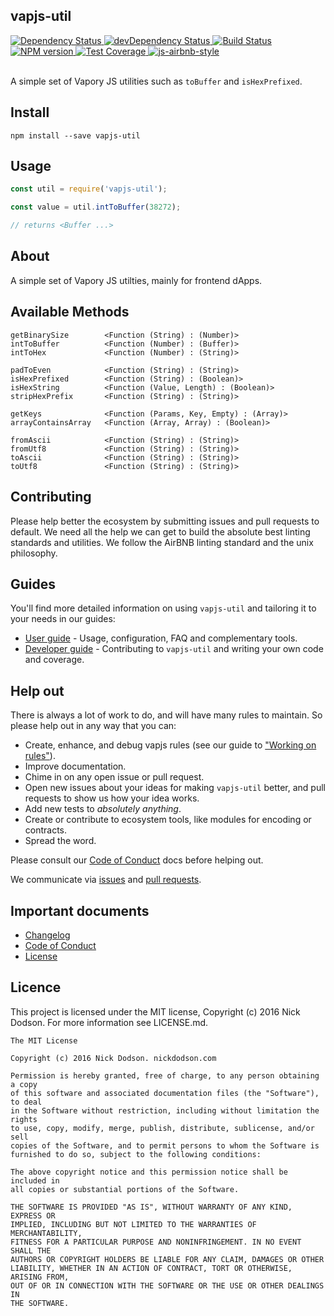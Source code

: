 ## vapjs-util

<div>
  <!-- Dependency Status -->
  <a href="https://david-dm.org/vapjs/vapjs-util">
    <img src="https://david-dm.org/vapjs/vapjs-util.svg"
    alt="Dependency Status" />
  </a>

  <!-- devDependency Status -->
  <a href="https://david-dm.org/vapjs/vapjs-util#info=devDependencies">
    <img src="https://david-dm.org/vapjs/vapjs-util/dev-status.svg" alt="devDependency Status" />
  </a>

  <!-- Build Status -->
  <a href="https://travis-ci.org/vapjs/vapjs-util">
    <img src="https://travis-ci.org/vapjs/vapjs-util.svg"
    alt="Build Status" />
  </a>

  <!-- NPM Version -->
  <a href="https://www.npmjs.org/package/vapjs-util">
    <img src="http://img.shields.io/npm/v/vapjs-util.svg"
    alt="NPM version" />
  </a>

  <!-- Test Coverage -->
  <a href="https://coveralls.io/r/vapjs/vapjs-util">
    <img src="https://coveralls.io/repos/github/vapjs/vapjs-util/badge.svg" alt="Test Coverage" />
  </a>

  <!-- Javascript Style -->
  <a href="http://airbnb.io/javascript/">
    <img src="https://img.shields.io/badge/code%20style-airbnb-brightgreen.svg" alt="js-airbnb-style" />
  </a>
</div>

<br />

A simple set of Vapory JS utilities such as `toBuffer` and `isHexPrefixed`.

## Install

```
npm install --save vapjs-util
```

## Usage

```js
const util = require('vapjs-util');

const value = util.intToBuffer(38272);

// returns <Buffer ...>
```

## About

A simple set of Vapory JS utilties, mainly for frontend dApps.

## Available Methods

```
getBinarySize        <Function (String) : (Number)>
intToBuffer          <Function (Number) : (Buffer)>
intToHex             <Function (Number) : (String)>

padToEven            <Function (String) : (String)>
isHexPrefixed        <Function (String) : (Boolean)>
isHexString          <Function (Value, Length) : (Boolean)>
stripHexPrefix       <Function (String) : (String)>

getKeys              <Function (Params, Key, Empty) : (Array)>
arrayContainsArray   <Function (Array, Array) : (Boolean)>

fromAscii            <Function (String) : (String)>
fromUtf8             <Function (String) : (String)>
toAscii              <Function (String) : (String)>
toUtf8               <Function (String) : (String)>
```

## Contributing

Please help better the ecosystem by submitting issues and pull requests to default. We need all the help we can get to build the absolute best linting standards and utilities. We follow the AirBNB linting standard and the unix philosophy.

## Guides

You'll find more detailed information on using `vapjs-util` and tailoring it to your needs in our guides:

- [User guide](docs/user-guide.md) - Usage, configuration, FAQ and complementary tools.
- [Developer guide](docs/developer-guide.md) - Contributing to `vapjs-util` and writing your own code and coverage.

## Help out

There is always a lot of work to do, and will have many rules to maintain. So please help out in any way that you can:

- Create, enhance, and debug vapjs rules (see our guide to ["Working on rules"](./github/CONTRIBUTING.md)).
- Improve documentation.
- Chime in on any open issue or pull request.
- Open new issues about your ideas for making `vapjs-util` better, and pull requests to show us how your idea works.
- Add new tests to *absolutely anything*.
- Create or contribute to ecosystem tools, like modules for encoding or contracts.
- Spread the word.

Please consult our [Code of Conduct](CODE_OF_CONDUCT.md) docs before helping out.

We communicate via [issues](https://github.com/vapjs/vapjs-util/issues) and [pull requests](https://github.com/vapjs/vapjs-util/pulls).

## Important documents

- [Changelog](CHANGELOG.md)
- [Code of Conduct](CODE_OF_CONDUCT.md)
- [License](https://raw.githubusercontent.com/vapjs/vapjs-util/master/LICENSE)

## Licence

This project is licensed under the MIT license, Copyright (c) 2016 Nick Dodson. For more information see LICENSE.md.

```
The MIT License

Copyright (c) 2016 Nick Dodson. nickdodson.com

Permission is hereby granted, free of charge, to any person obtaining a copy
of this software and associated documentation files (the "Software"), to deal
in the Software without restriction, including without limitation the rights
to use, copy, modify, merge, publish, distribute, sublicense, and/or sell
copies of the Software, and to permit persons to whom the Software is
furnished to do so, subject to the following conditions:

The above copyright notice and this permission notice shall be included in
all copies or substantial portions of the Software.

THE SOFTWARE IS PROVIDED "AS IS", WITHOUT WARRANTY OF ANY KIND, EXPRESS OR
IMPLIED, INCLUDING BUT NOT LIMITED TO THE WARRANTIES OF MERCHANTABILITY,
FITNESS FOR A PARTICULAR PURPOSE AND NONINFRINGEMENT. IN NO EVENT SHALL THE
AUTHORS OR COPYRIGHT HOLDERS BE LIABLE FOR ANY CLAIM, DAMAGES OR OTHER
LIABILITY, WHETHER IN AN ACTION OF CONTRACT, TORT OR OTHERWISE, ARISING FROM,
OUT OF OR IN CONNECTION WITH THE SOFTWARE OR THE USE OR OTHER DEALINGS IN
THE SOFTWARE.
```
